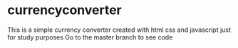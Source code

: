 # currencyconverter
This is a simple currency converter created with html css and javascript just for study purposes
Go to the master branch to see code
